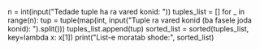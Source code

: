 n = int(input("Tedade tuple ha ra vared konid: "))
tuples_list = []
for _ in range(n):
    tup = tuple(map(int, input("Tuple ra vared konid (ba fasele joda konid): ").split()))
    tuples_list.append(tup)
sorted_list = sorted(tuples_list, key=lambda x: x[1])
print("List-e moratab shode:", sorted_list)
